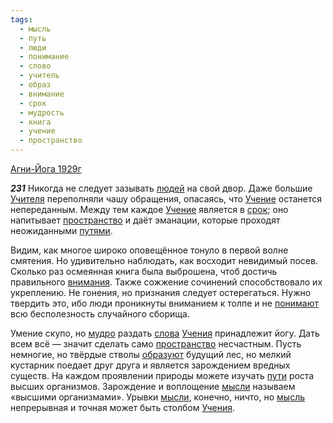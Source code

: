 ```yaml
---
tags:
  - мысль
  - путь
  - люди
  - понимание
  - слово
  - учитель
  - образ
  - внимание
  - срок
  - мудрость
  - книга
  - учение
  - пространство
---
```


[Агни-Йога 1929г](/agni/1929)

___231___
Никогда не следует зазывать [людей](/tag/#люди) на свой двор. Даже большие [Учителя](/tag/#учитель) переполняли чашу обращения, опасаясь, что [Учение](/tag/#учение) останется непереданным. Между тем каждое [Учение](/tag/#учение) является в [срок](/tag/#срок); оно напитывает [пространство](/tag/#пространство) и даёт эманации, которые проходят неожиданными [путями](/tag/#путь).   

Видим, как многое широко оповещённое тонуло в первой волне смятения. Но удивительно наблюдать, как восходит невидимый посев. Сколько раз осмеянная книга была выброшена, чтоб достичь правильного [внимания](/tag/#[внимание](/tag/#внимание)). Также сожжение сочинений способствовало их укреплению. Не гонения, но признания следует остерегаться. Нужно твердить это, ибо люди проникнуты вниманием к толпе и не [понимают](/tag/#понимание) всю бесполезность случайного сборища.   

Умение скупо, но [мудро](/tag/#мудрость) раздать [слова](/tag/#слово) [Учения](/tag/#учение) принадлежит йогу. Дать всем всё — значит сделать само [пространство](/tag/#пространство) несчастным. Пусть немногие, но твёрдые стволы [образуют](/tag/#образ) будущий лес, но мелкий кустарник поедает друг друга и является зарождением вредных существ. На каждом проявлении природы можете изучать [пути](/tag/#путь) роста высших организмов. Зарождение и воплощение [мысли](/tag/#[мысль](/tag/#мысль)) называем «высшими организмами». Урывки [мысли](/tag/#[мысль](/tag/#мысль)), конечно, ничто, но [мысль](/tag/#мысль) непрерывная и точная может быть столбом [Учения](/tag/#учение).